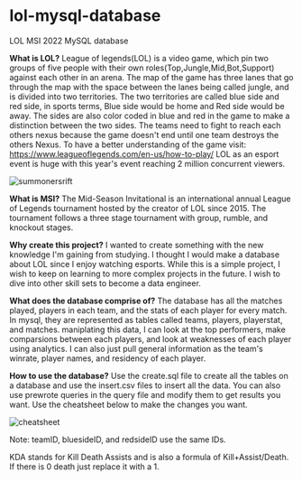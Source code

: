 # lol-mysql-database
LOL MSI 2022 MySQL database 

**What is LOL?**
League of legends(LOL) is a video game, which pin two groups of five people with their own roles(Top,Jungle,Mid,Bot,Support) against each other in an arena. The map of the game has three lanes that go through the map with the space between the lanes being called jungle, and is divided into two territories. The two territories are called blue side and red side, in sports terms, Blue side would be home and Red side would be away. The sides are also color coded in blue and red in the game to make a distinction between the two sides. The teams need to fight to reach each others nexus because the game doesn't end until one team destroys the others Nexus. To have a better understanding of the game visit: https://www.leagueoflegends.com/en-us/how-to-play/ LOL as an esport event is huge with this year's event reaching 2 million concurrent viewers. 

![summonersrift](https://github.com/gmod916/lol-mysql-database/blob/main/summonersrift.jpg)



**What is MSI?**
The Mid-Season Invitational is an international annual League of Legends tournament hosted by the creator of LOL since 2015. The tournament follows a three stage tournament with group, rumble, and knockout stages.

**Why create this project?**
I wanted to create something with the new knowledge I'm gaining from studying. I thought I would make a database about LOL since I enjoy watching esports. While this is a simple project, I wish to keep on learning to more complex projects in the future. I wish to dive into other skill sets to become a data engineer. 

**What does the database comprise of?**
The database has all the matches played, players in each team, and the stats of each player for every match. In mysql, they are represented as tables called teams, players, playerstat, and matches. maniplating this data, I can look at the top performers, make comparsions between each players, and look at weaknesses of each player using analytics. I can also just pull general information as the team's winrate, player names, and residency of each player. 

**How to use the database?**
Use the create.sql file to create all the tables on a database and use the insert.csv files to insert all the data. You can also use prewrote queries in the query file and modify them to get results you want. Use the cheatsheet below to make the changes you want.  

![cheatsheet](https://github.com/gmod916/lol-mysql-database/blob/main/cheatsheet.png)

Note: 
teamID, bluesideID, and redsideID use the same IDs.

KDA stands for Kill Death Assists and is also a formula of Kill+Assist/Death. If there is 0 death just replace it with a 1.
